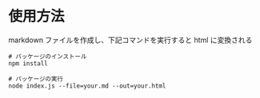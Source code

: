 # 使用方法

markdown ファイルを作成し、下記コマンドを実行すると html に変換される

```
# パッケージのインストール
npm install
```

```
# パッケージの実行
node index.js --file=your.md --out=your.html
```
